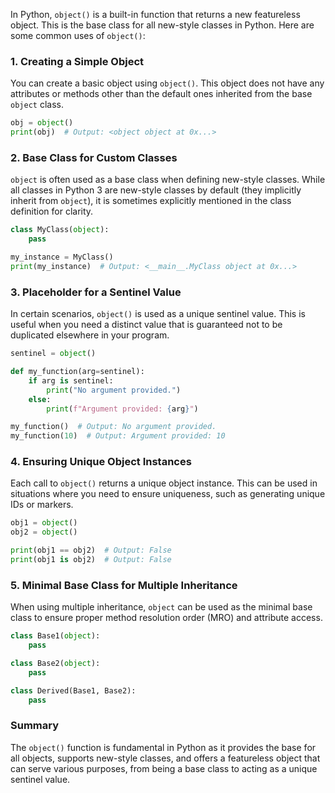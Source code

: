 In Python, `object()` is a built-in function that returns a new featureless object. This is the base class for all new-style classes in Python. Here are some common uses of `object()`:

### 1. Creating a Simple Object
You can create a basic object using `object()`. This object does not have any attributes or methods other than the default ones inherited from the base `object` class.

```python
obj = object()
print(obj)  # Output: <object object at 0x...>
```

### 2. Base Class for Custom Classes
`object` is often used as a base class when defining new-style classes. While all classes in Python 3 are new-style classes by default (they implicitly inherit from `object`), it is sometimes explicitly mentioned in the class definition for clarity.

```python
class MyClass(object):
    pass

my_instance = MyClass()
print(my_instance)  # Output: <__main__.MyClass object at 0x...>
```

### 3. Placeholder for a Sentinel Value
In certain scenarios, `object()` is used as a unique sentinel value. This is useful when you need a distinct value that is guaranteed not to be duplicated elsewhere in your program.

```python
sentinel = object()

def my_function(arg=sentinel):
    if arg is sentinel:
        print("No argument provided.")
    else:
        print(f"Argument provided: {arg}")

my_function()  # Output: No argument provided.
my_function(10)  # Output: Argument provided: 10
```

### 4. Ensuring Unique Object Instances
Each call to `object()` returns a unique object instance. This can be used in situations where you need to ensure uniqueness, such as generating unique IDs or markers.

```python
obj1 = object()
obj2 = object()

print(obj1 == obj2)  # Output: False
print(obj1 is obj2)  # Output: False
```

### 5. Minimal Base Class for Multiple Inheritance
When using multiple inheritance, `object` can be used as the minimal base class to ensure proper method resolution order (MRO) and attribute access.

```python
class Base1(object):
    pass

class Base2(object):
    pass

class Derived(Base1, Base2):
    pass
```

### Summary
The `object()` function is fundamental in Python as it provides the base for all objects, supports new-style classes, and offers a featureless object that can serve various purposes, from being a base class to acting as a unique sentinel value.